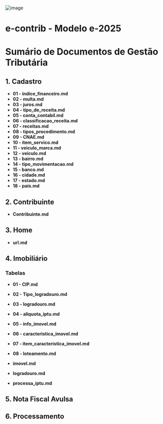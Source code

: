 ![image](https://github.com/user-attachments/assets/04662de1-1516-48d7-bb8c-50b38989e58b)
# e-contrib - Modelo e-2025 


# Sumário de Documentos de Gestão Tributária
## 1. Cadastro
- **01 - índice_financeiro.md**
- **02 - multa.md**
- **03 - juros.md**
- **04 - tipo_de_receita.md**
- **05 - conta_contabil.md**
- **06 - classificacao_receita.md**
- **07 - receitas.md**
- **08 - tipos_procedimento.md**
- **09 - CNAE.md**
- **10 - item_servico.md**
- **11 - veiculo_marca.md**
- **12 - veiculo.md**
- **13 - bairro.md**
- **14 - tipo_movimentacao.md**
- **15 - banco.md**
- **16 - cidade.md**
- **17 - estado.md**
- **18 - pais.md**

## 2. Contribuinte
- **Contribuinte.md**

## 3. Home
- **url.md**

## 4. Imobiliário
### Tabelas
- **01 - CIP.md**
 - **02 - Tipo_logradouro.md**
- **03 - logradouro.md**
- **04 - aliquota_iptu.md**
- **05 - info_imovel.md**
- **06 - caracteristica_imovel.md**
- **07 - item_caracteristica_imovel.md**
- **08 - loteamento.md**

- **imovel.md**
- **logradouro.md**
- **processa_iptu.md**

## 5. Nota Fiscal Avulsa

## 6. Processamento


